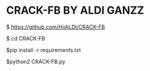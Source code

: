 # CRACK-FB  BY ALDI GANZZ

$ https://github.com/HiiALDI/CRACK-FB

$ cd CRACK-FB

$pip install -r requirements.txt

$python2 CRACK-FB.py

 


